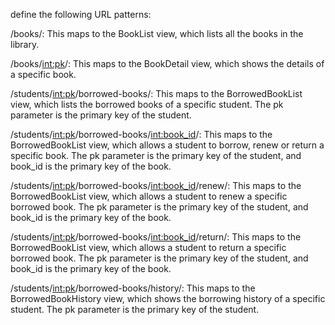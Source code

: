 define the following URL patterns:


/books/: This maps to the BookList view, which lists all the books in the library.

/books/<int:pk>/: This maps to the BookDetail view, which shows the details of a specific book.

/students/<int:pk>/borrowed-books/: This maps to the BorrowedBookList view, which lists the borrowed books of a specific student. The pk parameter is the primary key of the student.

/students/<int:pk>/borrowed-books/<int:book_id>/: This maps to the BorrowedBookList view, which allows a student to borrow, renew or return a specific book. The pk parameter is the primary key of the student, and book_id is the primary key of the book.

/students/<int:pk>/borrowed-books/<int:book_id>/renew/: This maps to the BorrowedBookList view, which allows a student to renew a specific borrowed book. The pk parameter is the primary key of the student, and book_id is the primary key of the book.


/students/<int:pk>/borrowed-books/<int:book_id>/return/: This maps to the BorrowedBookList view, which allows a student to return a specific borrowed book. The pk parameter is the primary key of the student, and book_id is the primary key of the book.

/students/<int:pk>/borrowed-books/history/: This maps to the BorrowedBookHistory view, which shows the borrowing history of a specific student. The pk parameter is the primary key of the student.
